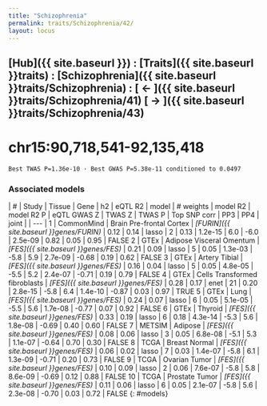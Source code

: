 ```yaml
---
title: "Schizophrenia"
permalink: traits/Schizophrenia/42/ 
layout: locus
---
```


## [Hub]({{ site.baseurl }}) : [Traits]({{ site.baseurl }}traits) : [Schizophrenia]({{ site.baseurl }}traits/Schizophrenia) :  [ ← ]({{ site.baseurl }}traits/Schizophrenia/41)  [ → ]({{ site.baseurl }}traits/Schizophrenia/43)

# chr15:90,718,541-92,135,418

`Best TWAS P=1.36e-10 · Best GWAS P=5.38e-11 conditioned to 0.0497`

<script>
Plotly.d3.csv("../42.cond.csv", function(data){ processData(data) } );
</script><div id="graph"></div>

### Associated models

| # | Study | Tissue | Gene | h2 | eQTL R2 | model | # weights | model R2 | model R2 P | eQTL GWAS Z | TWAS Z | TWAS P | Top SNP corr | PP3 | PP4 | joint |
| --- |
 1 | CommonMind | Brain Pre-frontal Cortex | *[FURIN]({{ site.baseurl }}genes/FURIN)* | 0.12 | 0.14 | lasso |  2 | 0.13 | 1.2e-15 |  6.0 | -6.0 | 2.5e-09 |  0.82 | 0.05 | 0.95 | FALSE
 2 | GTEx | Adipose Visceral Omentum | *[FES]({{ site.baseurl }}genes/FES)* | 0.21 | 0.09 | lasso |  5 | 0.05 | 1.3e-03 | -5.8 |  5.9 | 2.7e-09 | -0.68 | 0.19 | 0.62 | FALSE
 3 | GTEx | Artery Tibial | *[FES]({{ site.baseurl }}genes/FES)* | 0.16 | 0.04 | lasso |  5 | 0.05 | 4.8e-05 | -5.5 |  5.2 | 2.4e-07 | -0.71 | 0.19 | 0.79 | FALSE
 4 | GTEx | Cells Transformed fibroblasts | *[FES]({{ site.baseurl }}genes/FES)* | 0.28 | 0.17 | enet | 21 | 0.20 | 2.8e-15 | -5.8 |  6.4 | 1.4e-10 | -0.87 | 0.03 | 0.97 |  TRUE
 5 | GTEx | Lung | *[FES]({{ site.baseurl }}genes/FES)* | 0.24 | 0.07 | lasso |  6 | 0.05 | 5.1e-05 | -5.5 |  5.6 | 1.7e-08 | -0.77 | 0.07 | 0.92 | FALSE
 6 | GTEx | Thyroid | *[FES]({{ site.baseurl }}genes/FES)* | 0.33 | 0.19 | lasso |  6 | 0.18 | 4.3e-14 | -5.3 |  5.6 | 1.8e-08 | -0.69 | 0.40 | 0.60 | FALSE
 7 | METSIM | Adipose | *[FES]({{ site.baseurl }}genes/FES)* | 0.08 | 0.06 | lasso |  3 | 0.05 | 6.8e-08 | -5.1 |  5.3 | 1.1e-07 | -0.64 | 0.70 | 0.30 | FALSE
 8 | TCGA | Breast Normal | *[FES]({{ site.baseurl }}genes/FES)* | 0.06 | 0.02 | lasso |  7 | 0.03 | 1.4e-07 | -5.8 |  6.1 | 1.3e-09 | -0.71 | 0.20 | 0.73 | FALSE
 9 | TCGA | Ovarian Tumor | *[FES]({{ site.baseurl }}genes/FES)* | 0.10 | 0.09 | lasso |  2 | 0.06 | 7.6e-07 | -5.8 |  5.8 | 8.6e-09 | -0.69 | 0.12 | 0.88 | FALSE
10 | TCGA | Prostate Tumor | *[FES]({{ site.baseurl }}genes/FES)* | 0.11 | 0.06 | lasso |  6 | 0.05 | 2.1e-07 | -5.8 |  5.6 | 2.3e-08 | -0.70 | 0.03 | 0.72 | FALSE
{: #models}

